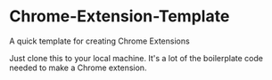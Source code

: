 # Chrome-Extension-Template
A quick template for creating Chrome Extensions

Just clone this to your local machine. It's a lot of the boilerplate code needed to make a Chrome extension.
